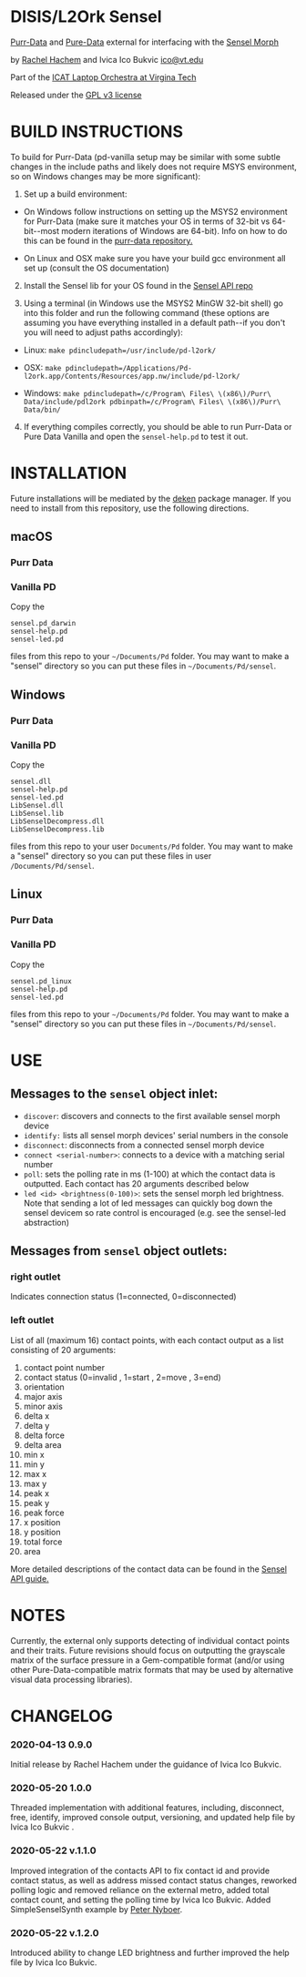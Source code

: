 # DISIS/L2Ork Sensel 

[Purr-Data](https://agraef.github.io/purr-data/) and [Pure-Data](http://msp.ucsd.edu/software.html) external for interfacing with the [Sensel Morph](http://sensel.com/morph)

by [Rachel Hachem](https://github.com/rachelhachem) and Ivica Ico Bukvic <ico@vt.edu>

Part of the [ICAT Laptop Orchestra at Virgina Tech](http://l2ork.icat.vt.edu)

Released under the [GPL v3 license](https://www.gnu.org/licenses/gpl-3.0.en.html)

# BUILD INSTRUCTIONS

To build for Purr-Data (pd-vanilla setup may be similar with some subtle changes in the include paths and likely does not require MSYS environment, so on Windows changes may be more significant):

1. Set up a build environment:

  * On Windows follow instructions on setting up the MSYS2 environment for Purr-Data (make sure it matches your OS in terms of 32-bit vs 64-bit--most modern iterations of Windows are 64-bit). Info on how to do this can be found in the [purr-data repository.](https://github.com/agraef/purr-data/blob/master/README.md#windows-32-bit-using-msys2)

  * On Linux and OSX make sure you have your build gcc environment all set up (consult the OS documentation)

2. Install the Sensel lib for your OS found in the [Sensel API repo](https://github.com/sensel/sensel-api/tree/master/sensel-install)

3. Using a terminal (in Windows use the MSYS2 MinGW 32-bit shell) go into this folder and run the following command (these options are assuming you have everything installed in a default path--if you don't you will need to adjust paths accordingly):

  * Linux: `make pdincludepath=/usr/include/pd-l2ork/`

  * OSX: `make pdincludepath=/Applications/Pd-l2ork.app/Contents/Resources/app.nw/include/pd-l2ork/`

  * Windows: `make pdincludepath=/c/Program\ Files\ \(x86\)/Purr\ Data/include/pdl2ork pdbinpath=/c/Program\ Files\ \(x86\)/Purr\ Data/bin/`

4. If everything compiles correctly, you should be able to run Purr-Data or Pure Data Vanilla and open the `sensel-help.pd` to test it out.

# INSTALLATION
Future installations will be mediated by the [deken](https://github.com/pure-data/deken) package manager. If you need to install from this repository, use the following directions.

## macOS

### Purr Data

### Vanilla PD

Copy the
```
sensel.pd_darwin
sensel-help.pd
sensel-led.pd
```
files from this repo to your `~/Documents/Pd` folder. You may want to make a "sensel" directory so you can put these files in `~/Documents/Pd/sensel`.

## Windows

### Purr Data

### Vanilla PD

Copy the
```
sensel.dll
sensel-help.pd
sensel-led.pd
LibSensel.dll
LibSensel.lib
LibSenselDecompress.dll
LibSenselDecompress.lib
```
files from this repo to your user `Documents/Pd` folder. You may want to make a "sensel" directory so you can put these files in user `/Documents/Pd/sensel`.


## Linux

### Purr Data

### Vanilla PD

Copy the
```
sensel.pd_linux
sensel-help.pd
sensel-led.pd
```
files from this repo to your `~/Documents/Pd` folder. You may want to make a "sensel" directory so you can put these files in `~/Documents/Pd/sensel`.

# USE

## Messages to the `sensel` object inlet:

* `discover`: discovers and connects to the first available sensel morph device
* `identify:` lists all sensel morph devices' serial numbers in the console
* `disconnect`: disconnects from a connected sensel morph device
* `connect <serial-number>`: connects to a device with a matching serial number
* `poll`: sets the polling rate in ms (1-100) at which the contact data is outputted. Each contact has 20 arguments described below
* `led <id> <brightness(0-100)>`: sets the sensel morph led brightness. Note that sending a lot of led messages can quickly bog down the sensel devicem so rate control is encouraged (e.g. see the sensel-led abstraction)


## Messages from `sensel` object outlets:

### right outlet
Indicates connection status (1=connected, 0=disconnected)

### left outlet
List of all (maximum 16) contact points, with each contact output as a list consisting of 20 arguments:

1. contact point number
2. contact status (0=invalid , 1=start , 2=move , 3=end)
3. orientation
4. major axis
5. minor axis
6. delta x
7. delta y
8. delta force
9. delta area
10. min x
11. min y
12. max x
13. max y
14. peak x
15. peak y
16. peak force
17. x position
18. y position
19. total force
20. area

More detailed descriptions of the contact data can be found in the [Sensel API guide.](http://guide.sensel.com/api/#contact-data)

# NOTES
Currently, the external only supports detecting of individual contact points and their traits. Future revisions should focus on outputting the grayscale matrix of the surface pressure in a Gem-compatible format (and/or using other Pure-Data-compatible matrix formats that may be used by alternative visual data processing libraries).

# CHANGELOG

### 2020-04-13 0.9.0

Initial release by Rachel Hachem under the guidance of Ivica Ico Bukvic.

### 2020-05-20 1.0.0

Threaded implementation with additional features, including, disconnect, free, identify, improved console output, versioning, and updated help file by Ivica Ico Bukvic .

### 2020-05-22 v.1.1.0

Improved integration of the contacts API to fix contact id and provide contact status, as well as address missed contact status changes, reworked polling logic and removed reliance on the external metro, added total contact count, and setting the polling time by Ivica Ico Bukvic.
Added SimpleSenselSynth example by [Peter Nyboer](https://github.com/nyboer).

### 2020-05-22 v.1.2.0

Introduced ability to change LED brightness and further improved the help file by Ivica Ico Bukvic.
